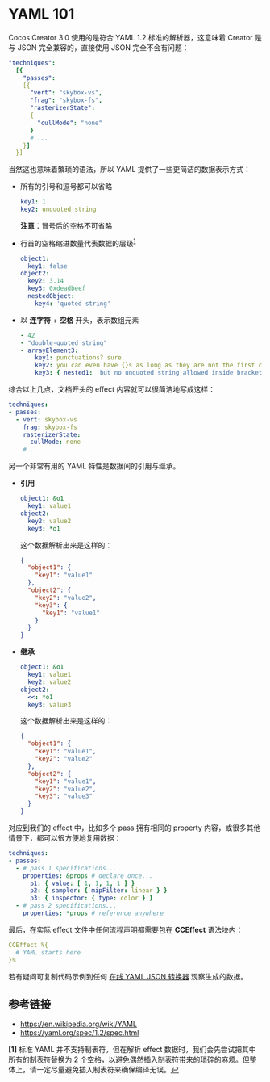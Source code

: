 # YAML 101

Cocos Creator 3.0 使用的是符合 YAML 1.2 标准的解析器，这意味着 Creator 是与 JSON 完全兼容的，直接使用 JSON 完全不会有问题：

```yaml
"techniques":
  [{
    "passes":
    [{
      "vert": "skybox-vs",
      "frag": "skybox-fs",
      "rasterizerState":
      {
        "cullMode": "none"
      }
      # ...
    }]
  }]
```

当然这也意味着繁琐的语法，所以 YAML 提供了一些更简洁的数据表示方式：

- 所有的引号和逗号都可以省略

  ```yaml
  key1: 1
  key2: unquoted string
  ```

  **注意**：冒号后的空格不可省略

- 行首的空格缩进数量代表数据的层级<sup id="a1">[1](#f1)</sup>

  ```yaml
  object1:
    key1: false
  object2:
    key2: 3.14
    key3: 0xdeadbeef
    nestedObject:
      key4: 'quoted string'
  ```

- 以 **连字符** + **空格** 开头，表示数组元素

  ```yaml
  - 42
  - "double-quoted string"
  - arrayElement3:
      key1: punctuations? sure.
      key2: you can even have {}s as long as they are not the first character
      key3: { nested1: 'but no unquoted string allowed inside brackets', nested2: 'also notice the comma is back too' }
  ```

综合以上几点，文档开头的 effect 内容就可以很简洁地写成这样：

```yaml
techniques:
- passes:
  - vert: skybox-vs
    frag: skybox-fs
    rasterizerState:
      cullMode: none
    # ...
```

另一个非常有用的 YAML 特性是数据间的引用与继承。

- **引用**

  ```yaml
  object1: &o1
    key1: value1
  object2:
    key2: value2
    key3: *o1
  ```

  这个数据解析出来是这样的：

  ```json
  {
    "object1": {
      "key1": "value1"
    },
    "object2": {
      "key2": "value2",
      "key3": {
        "key1": "value1"
      }
    }
  }
  ```

- **继承**

  ```yaml
  object1: &o1
    key1: value1
    key2: value2
  object2:
    <<: *o1
    key3: value3
  ```

  这个数据解析出来是这样的：

  ```json
  {
    "object1": {
      "key1": "value1",
      "key2": "value2"
    },
    "object2": {
      "key1": "value1",
      "key2": "value2",
      "key3": "value3"
    }
  }
  ```

对应到我们的 effect 中，比如多个 pass 拥有相同的 property 内容，或很多其他情景下，都可以很方便地复用数据：

```yaml
techniques:
- passes:
  - # pass 1 specifications...
    properties: &props # declare once...
      p1: { value: [ 1, 1, 1, 1 ] }
      p2: { sampler: { mipFilter: linear } }
      p3: { inspector: { type: color } }
  - # pass 2 specifications...
    properties: *props # reference anywhere
```

最后，在实际 effect 文件中任何流程声明都需要包在 **CCEffect** 语法块内：

```yaml
CCEffect %{
  # YAML starts here
}%
```

若有疑问可复制代码示例到任何 [在线 YAML JSON 转换器](https://codebeautify.org/yaml-to-json-xml-csv) 观察生成的数据。

## 参考链接

- <https://en.wikipedia.org/wiki/YAML>
- <https://yaml.org/spec/1.2/spec.html>

<b id="f1">[1]</b> 标准 YAML 并不支持制表符，但在解析 effect 数据时，我们会先尝试把其中所有的制表符替换为 2 个空格，以避免偶然插入制表符带来的琐碎的麻烦。但整体上，请一定尽量避免插入制表符来确保编译无误。[↩](#a1)<br>
